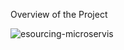 Overview of the Project

![esourcing-microservis](https://user-images.githubusercontent.com/56292618/191577527-2ebd6b33-39c4-4396-a3c5-216f1a335a73.png)

